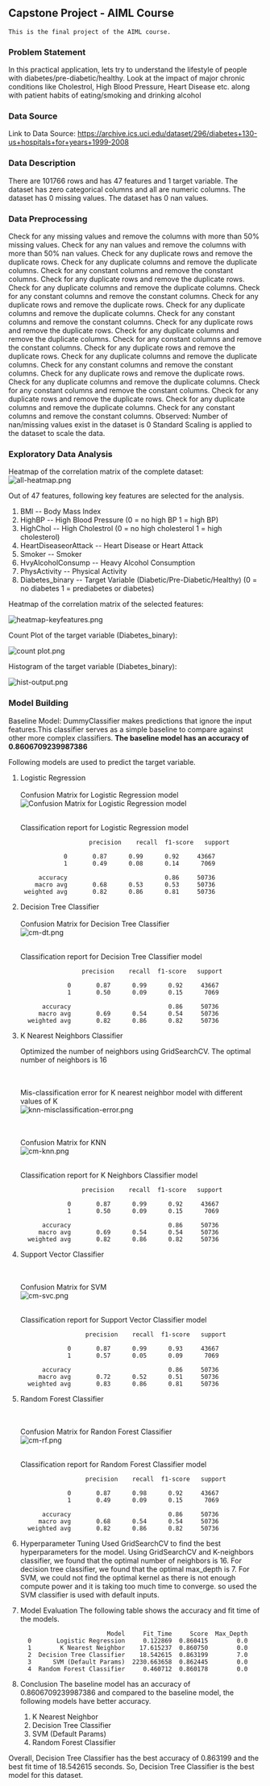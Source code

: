 ## Capstone Project - AIML Course
```
This is the final project of the AIML course.
```
### Problem Statement
In this practical application, lets try to understand the lifestyle of people with diabetes/pre-diabetic/healthy. Look at the impact of major chronic conditions like Cholestrol, High Blood Pressure, Heart Disease etc. along with patient habits of eating/smoking and drinking alcohol

### Data Source
Link to Data Source: https://archive.ics.uci.edu/dataset/296/diabetes+130-us+hospitals+for+years+1999-2008 

### Data Description
There are 101766 rows and has 47 features and 1 target variable. The dataset has zero categorical columns and all are numeric columns. The dataset has 0 missing values. The dataset has 0 nan values.

### Data Preprocessing
Check for any missing values and remove the columns with more than 50% missing values. Check for any nan values and remove the columns with more than 50% nan values. Check for any duplicate rows and remove the duplicate rows. Check for any duplicate columns and remove the duplicate columns. Check for any constant columns and remove the constant columns. Check for any duplicate rows and remove the duplicate rows. Check for any duplicate columns and remove the duplicate columns. Check for any constant columns and remove the constant columns. Check for any duplicate rows and remove the duplicate rows. Check for any duplicate columns and remove the duplicate columns. Check for any constant columns and remove the constant columns. Check for any duplicate rows and remove the duplicate rows. Check for any duplicate columns and remove the duplicate columns. Check for any constant columns and remove the constant columns. Check for any duplicate rows and remove the duplicate rows. Check for any duplicate columns and remove the duplicate columns. Check for any constant columns and remove the constant columns. Check for any duplicate rows and remove the duplicate rows. Check for any duplicate columns and remove the duplicate columns. Check for any constant columns and remove the constant columns. Check for any duplicate rows and remove the duplicate rows. Check for any duplicate columns and remove the duplicate columns. Check for any constant columns and remove the constant columns.
Observed: Number of nan/missing values exist in the dataset is 0
Standard Scaling is applied to the dataset to scale the data.

### Exploratory Data Analysis
Heatmap of the correlation matrix of the complete dataset:
![all-heatmap.png](images%2Fall-heatmap.png)

Out of 47 features, following key features are selected for the analysis.
1. BMI -- Body Mass Index
2. HighBP -- High Blood Pressure (0 = no high BP 1 = high BP)
3. HighChol -- High Cholestrol (0 = no high cholesterol 1 = high cholesterol)
4. HeartDiseaseorAttack -- Heart Disease or Heart Attack
5. Smoker -- Smoker
6. HvyAlcoholConsump -- Heavy Alcohol Consumption
7. PhysActivity -- Physical Activity 
8. Diabetes_binary -- Target Variable (Diabetic/Pre-Diabetic/Healthy) (0 = no diabetes 1 = prediabetes or diabetes)

Heatmap of the correlation matrix of the selected features:

![heatmap-keyfeatures.png](images%2Fheatmap-keyfeatures.png)

Count Plot of the target variable (Diabetes_binary):

![count plot.png](images%2Fcount%20plot.png)

Histogram of the target variable (Diabetes_binary):

![hist-output.png](images%2Fhist-output.png)

### Model Building
Baseline Model: DummyClassifier makes predictions that ignore the input features.This classifier serves as a simple baseline to compare against other more complex classifiers. **The baseline model has an accuracy of 0.8606709239987386**

Following models are used to predict the target variable.
1. Logistic Regression
    <br><br>Confusion Matrix for Logistic Regression model<br>
    ![Confusion Matrix for Logistic Regression model](images%2Fcm-lgr.png)
    
    <br>Classification report for Logistic Regression model
    
                          precision    recall  f1-score   support
        
                   0       0.87      0.99      0.92     43667
                   1       0.49      0.08      0.14      7069
        
            accuracy                           0.86     50736
           macro avg       0.68      0.53      0.53     50736
        weighted avg       0.82      0.86      0.81     50736

2. Decision Tree Classifier
    <br><br>Confusion Matrix for Decision Tree Classifier<br>
    ![cm-dt.png](images%2Fcm-dt.png)
    
    <br>Classification report for Decision Tree Classifier model<br>

                        precision    recall  f1-score   support
         
                    0       0.87      0.99      0.92     43667
                    1       0.50      0.09      0.15      7069
         
             accuracy                           0.86     50736
            macro avg       0.69      0.54      0.54     50736
         weighted avg       0.82      0.86      0.82     50736


3. K Nearest Neighbors Classifier

   Optimized the number of neighbors using GridSearchCV. The optimal number of neighbors is 16

   <br><br>Mis-classification error for K nearest neighbor model with different values of K<br>
   ![knn-misclassification-error.png](images%2Fknn-misclassification-error.png)

   <br><br>Confusion Matrix for KNN<br>
   ![cm-knn.png](images%2Fcm-knn.png)

   <br>Classification report for K Neighbors Classifier model<br>
              
                        precision    recall  f1-score   support
         
                    0       0.87      0.99      0.92     43667
                    1       0.50      0.09      0.15      7069
         
             accuracy                           0.86     50736
            macro avg       0.69      0.54      0.54     50736
         weighted avg       0.82      0.86      0.82     50736





4. Support Vector Classifier

   <br><br>Confusion Matrix for SVM<br>
   ![cm-svc.png](images%2Fcm-svc.png)
   
   <br>Classification report for Support Vector Classifier model<br>

                         precision    recall  f1-score   support
         
                    0       0.87      0.99      0.93     43667
                    1       0.57      0.05      0.09      7069
         
             accuracy                           0.86     50736
            macro avg       0.72      0.52      0.51     50736
         weighted avg       0.83      0.86      0.81     50736

    
                

5. Random Forest Classifier

   <br><br>Confusion Matrix for Randon Forest Classifier<br> 
   ![cm-rf.png](images%2Fcm-rf.png)

    <br>Classification report for Random Forest Classifier model<br>

                         precision    recall  f1-score   support
         
                    0       0.87      0.98      0.92     43667
                    1       0.49      0.09      0.15      7069
         
             accuracy                           0.86     50736
            macro avg       0.68      0.54      0.54     50736
         weighted avg       0.82      0.86      0.82     50736
    

6. Hyperparameter Tuning
   Used GridSearchCV to find the best hyperparameters for the model. Using GridSearchCV and K-neighbors classifier, we found that the optimal number of neighbors is 16. For decision tree classifier, we found that the optimal max_depth is 7. For SVM, we could not find the optimal kernel as there is not enough compute power and it is taking too much time to converge. so used the  SVM classifier is used with default inputs.

7. Model Evaluation
    The following table shows the accuracy and fit time of the models.

                               Model     Fit_Time     Score  Max_Depth
         0       Logistic Regression     0.122869  0.860415        0.0
         1        K Nearest Neighbor    17.615237  0.860750        0.0
         2  Decision Tree Classifier    18.542615  0.863199        7.0
         3      SVM (Default Params)  2230.663658  0.862445        0.0
         4  Random Forest Classifier     0.460712  0.860178        0.0


8. Conclusion
   The baseline model has an accuracy of 0.8606709239987386 and compared to the baseline model, the following models have better accuracy.
    1. K Nearest Neighbor
    2. Decision Tree Classifier
    3. SVM (Default Params)
    4. Random Forest Classifier
   
Overall, Decision Tree Classifier has the best accuracy of 0.863199 and the best fit time of 18.542615 seconds. So, Decision Tree Classifier is the best model for this dataset.

```